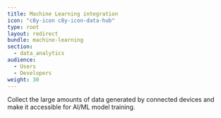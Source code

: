 ```yaml
---
title: Machine Learning integration
icon: "c8y-icon c8y-icon-data-hub"
type: root
layout: redirect
bundle: machine-learning
section:
  - data_analytics
audience:
  - Users
  - Developers
weight: 30
---
```


Collect the large amounts of data generated by connected devices and make it accessible for AI/ML model training.
